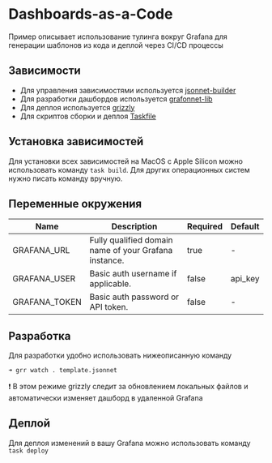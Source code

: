 # Dashboards-as-a-Code

Пример описывает использование тулинга вокруг Grafana для генерации шаблонов из кода и деплой через CI/CD процессы

## Зависимости

- Для управления зависимостями используется [jsonnet-builder](https://github.com/jsonnet-bundler/jsonnet-bundler)
- Для разработки дашбордов используется [grafonnet-lib](https://grafana.github.io/grafonnet-lib/)
- Для деплоя используется [grizzly](https://grafana.github.io/grizzly)
- Для скриптов сборки и деплоя [Taskfile](https://taskfile.dev)

## Установка зависимостей

Для установки всех зависимостей на MacOS с Apple Silicon можно использовать команду `task build`.
Для других операционных систем нужно писать команду вручную.

## Переменные окружения

| Name | Description | Required | Default |
|------|-------------|----------|---------|
|GRAFANA_URL|Fully qualified domain name of your Grafana instance.|    true    |-|
|GRAFANA_USER|Basic auth username if applicable.|false|api_key|
|GRAFANA_TOKEN|Basic auth password or API token.|false|-|

## Разработка

Для разработки удобно использовать нижеописанную команду

```bash
➜ grr watch . template.jsonnet
```

❗️ В этом режиме grizzly следит за обновлением локальных файлов и автоматически изменяет дашборд в удаленной Grafana

## Деплой

Для деплоя изменений в вашу Grafana можно использовать команду `task deploy`
